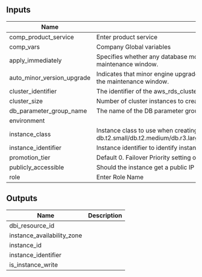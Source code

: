 
## Inputs

| Name | Description | Type | Default | Required |
|------|-------------|:----:|:-----:|:-----:|
| comp_product_service | Enter product service | string | - | yes |
| comp_vars | Company Global variables | map | - | yes |
| apply_immediately | Specifies whether any database modifications are applied immediately, or during the next maintenance window. | string | `false` | no |
| auto_minor_version_upgrade | Indicates that minor engine upgrades will be applied automatically to the DB instance during the maintenance window. | string | `true` | no |
| cluster_identifier | The identifier of the aws_rds_cluster in which to launch this instance. | string | - | yes |
| cluster_size | Number of cluster instances to create | string | `2` | no |
| db_parameter_group_name | The name of the DB parameter group to associate with this instance. | string | - | yes |
| environment |  | string | - | yes |
| instance_class | Instance class to use when creating RDS cluster - db.t2.small/db.t2.medium/db.r3.large/db.r3.xlarge/db.r3.2xlarge/db.r3.4xlarge/db.r3.8xlarge | string | `db.t2.medium` | no |
| instance_identifier | Instance identifier to identify instances. | string | - | yes |
| promotion_tier | Default 0. Failover Priority setting on instance level. | string | `0` | no |
| publicly_accessible | Should the instance get a public IP address? | string | `false` | no |
| role | Enter Role Name | string | - | yes |

## Outputs

| Name | Description |
|------|-------------|
| dbi_resource_id |  |
| instance_availability_zone |  |
| instance_id |  |
| instance_identifier |  |
| is_instance_write |  |


